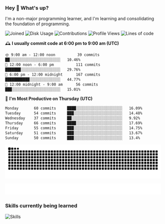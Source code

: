 ### Hey :wave: What's up?

I'm a non-major programming learner, and I'm learning and consolidating the foundation of programming.

<!--START_SECTION:waka-->
![Joined](http://img.shields.io/badge/Joined-7%20years%20ago-6D67E4?style=flat&labelColor=453C67)
![Disk Usage](http://img.shields.io/badge/Github%27s%20Storage-598.5%20MB-FD841F?style=flat&labelColor=E14D2A)
![Contributions](http://img.shields.io/badge/Contributions%20in%202023-488-7DCE13?style=flat&labelColor=2B7A0B)
![Profile Views](http://img.shields.io/badge/Profile%20Views-5-3AB4F2?style=flat&labelColor=0078AA)
![Lines of code](https://img.shields.io/badge/Lines%20of%20code-2%20Million%20Lines%20of%20code-FF8B8B?style=flat&labelColor=EB4747)

🕰️ **I usually commit code at 6:00 pm to 9:00 am (UTC)** 

```text
🌞 9:00 am - 12:00 noon          39 commits     ██░░░░░░░░░░░░░░░░░░░░░░░   10.46% 
🌆 12:00 noon - 6:00 pm          111 commits    ███████░░░░░░░░░░░░░░░░░░   29.76% 
🌃 6:00 pm - 12:00 midnight      167 commits    ███████████░░░░░░░░░░░░░░   44.77% 
🌙 12:00 midnight - 9:00 am      56 commits     ███░░░░░░░░░░░░░░░░░░░░░░   15.01%
```
📅 **I'm Most Productive on Thursday (UTC)** 

```text
Monday       60 commits     ████░░░░░░░░░░░░░░░░░░░░░   16.09% 
Tuesday      54 commits     ███░░░░░░░░░░░░░░░░░░░░░░   14.48% 
Wednesday    37 commits     ██░░░░░░░░░░░░░░░░░░░░░░░   9.92% 
Thursday     66 commits     ████░░░░░░░░░░░░░░░░░░░░░   17.69% 
Friday       55 commits     ███░░░░░░░░░░░░░░░░░░░░░░   14.75% 
Saturday     51 commits     ███░░░░░░░░░░░░░░░░░░░░░░   13.67% 
Sunday       50 commits     ███░░░░░░░░░░░░░░░░░░░░░░   13.4%
```

<!--END_SECTION:waka-->

![Snake animation](https://raw.githubusercontent.com/dirname/dirname/output/snake.svg)

![metrics](github-metrics.svg)

### Skills currently being learned

![Skills](https://skillicons.dev/icons?i=linux,rust,go,solidity,typescript,bash,git,postgres,mysql,redis,mongo,docker,kubernetes,grafana,prometheus)

